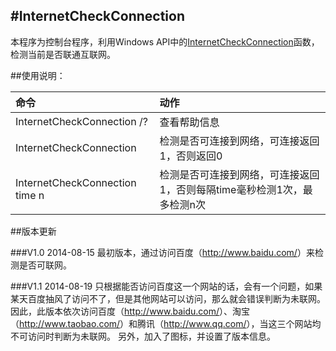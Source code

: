 #InternetCheckConnection
---

本程序为控制台程序，利用Windows API中的[InternetCheckConnection][1]函数，检测当前是否联通互联网。

##使用说明：

|命令                              | 动作                                         |
|:---------------------------------|:---------------------------------------------|
|InternetCheckConnection /?        | 查看帮助信息                                 |
|InternetCheckConnection           | 检测是否可连接到网络，可连接返回1，否则返回0 |
|InternetCheckConnection time n    | 检测是否可连接到网络，可连接返回1，否则每隔time毫秒检测1次，最多检测n次 |

##版本更新

###V1.0
2014-08-15
最初版本，通过访问百度（<http://www.baidu.com/>）来检测是否可联网。

###V1.1
2014-08-19
只根据能否访问百度这一个网站的话，会有一个问题，如果某天百度抽风了访问不了，但是其他网站可以访问，那么就会错误判断为未联网。
因此，此版本依次访问百度（<http://www.baidu.com/>）、淘宝（<http://www.taobao.com/>）和腾讯（<http://www.qq.com/>），当这三个网站均不可访问时判断为未联网。
另外，加入了图标，并设置了版本信息。


[1]: http://msdn.microsoft.com/en-us/library/aa384346(VS.85).aspx "InternetCheckConnection function (Windows) - MSDN"

